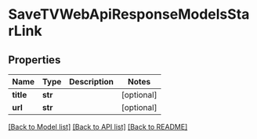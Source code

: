 # SaveTVWebApiResponseModelsStarLink

## Properties
Name | Type | Description | Notes
------------ | ------------- | ------------- | -------------
**title** | **str** |  | [optional] 
**url** | **str** |  | [optional] 

[[Back to Model list]](../README.md#documentation-for-models) [[Back to API list]](../README.md#documentation-for-api-endpoints) [[Back to README]](../README.md)


